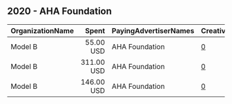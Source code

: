 ## 2020 - AHA Foundation 
|OrganizationName|Spent|PayingAdvertiserNames|CreativeUrls|Impressions|Genders|AgeBrackets|CountryCodes|BillingAddresses|CandidateBallotInformation|
|:---|---:|:---|:---|---:|:---|:---|:---|:---|:---|
|Model B|55.00 USD|AHA Foundation|[0](https://www.snap.com/political-ads/asset/7a356165a563a26cd6e8e7397936514b9e3826cdfb0fde67f6cfbd4ecbabd4d0?mediaType=jpg)|8,440||21+|united states|"305 Harrison St SE,Leesburg,20175,US"||
|Model B|311.00 USD|AHA Foundation|[0](https://www.snap.com/political-ads/asset/5b3057a164a897c62d428f895ca480bae375c0c7fb70ba58199be00a9ceda7be?mediaType=jpg)|42,898||21+|united states|"305 Harrison St SE,Leesburg,20175,US"||
|Model B|146.00 USD|AHA Foundation|[0](https://www.snap.com/political-ads/asset/98b91c167037e83aa6d0ed5a8b33eae9bd72de17ddac001ab33f9e928ad01b87?mediaType=jpg)|25,205||21+|united states|"305 Harrison St SE,Leesburg,20175,US"||
